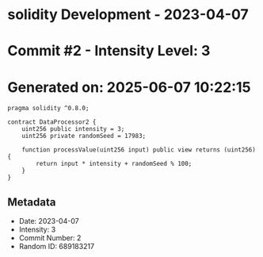 ﻿# solidity Development - 2023-04-07
# Commit #2 - Intensity Level: 3
# Generated on: 2025-06-07 10:22:15
```solidity
pragma solidity ^0.8.0;

contract DataProcessor2 {
    uint256 public intensity = 3;
    uint256 private randomSeed = 17983;

    function processValue(uint256 input) public view returns (uint256) {
        return input * intensity + randomSeed % 100;
    }
}
```
## Metadata
- Date: 2023-04-07
- Intensity: 3
- Commit Number: 2
- Random ID: 689183217

